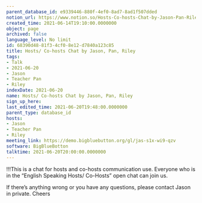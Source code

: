 ```yaml
---
parent_database_id: e9339446-880f-4ef0-8ad7-8ad1f507dded
notion_url: https://www.notion.so/Hosts-Co-hosts-Chat-by-Jason-Pan-Riley-68390d4881f34cf08e12d7840a123c85
created_time: 2021-06-14T19:10:00.0000000
object: page
archived: false
language_level: No limit
id: 68390d48-81f3-4cf0-8e12-d7840a123c85
title: Hosts/ Co-hosts Chat by Jason, Pan, Riley
tags:
- Talk
- 2021-06-20
- Jason
- Teacher Pan
- Riley
indexDate: 2021-06-20
name: Hosts/ Co-hosts Chat by Jason, Pan, Riley
sign_up_here: 
last_edited_time: 2021-06-20T19:48:00.0000000
parent_type: database_id
hosts:
- Jason
- Teacher Pan
- Riley
meeting_link: https://demo.bigbluebutton.org/gl/jas-s1x-wi9-qzv
software: BigBlueBotton
talktime: 2021-06-20T20:00:00.0000000
---
```


!!!This is a chat for hosts and co-hosts communication use. Everyone who is in the “English Speaking Hosts/ Co-Hosts” open chat can join us.

If there’s anything wrong or you have any questions, please contact Jason in private. Cheers

